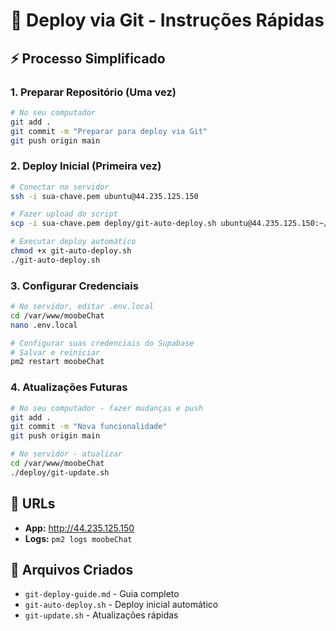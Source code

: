 # 🚀 Deploy via Git - Instruções Rápidas

## ⚡ Processo Simplificado

### **1. Preparar Repositório (Uma vez)**
```bash
# No seu computador
git add .
git commit -m "Preparar para deploy via Git"
git push origin main
```

### **2. Deploy Inicial (Primeira vez)**
```bash
# Conectar no servidor
ssh -i sua-chave.pem ubuntu@44.235.125.150

# Fazer upload do script
scp -i sua-chave.pem deploy/git-auto-deploy.sh ubuntu@44.235.125.150:~/

# Executar deploy automático
chmod +x git-auto-deploy.sh
./git-auto-deploy.sh
```

### **3. Configurar Credenciais**
```bash
# No servidor, editar .env.local
cd /var/www/moobeChat
nano .env.local

# Configurar suas credenciais do Supabase
# Salvar e reiniciar
pm2 restart moobeChat
```

### **4. Atualizações Futuras**
```bash
# No seu computador - fazer mudanças e push
git add .
git commit -m "Nova funcionalidade"
git push origin main

# No servidor - atualizar
cd /var/www/moobeChat
./deploy/git-update.sh
```

## 🎯 URLs
- **App:** http://44.235.125.150
- **Logs:** `pm2 logs moobeChat`

## 📝 Arquivos Criados
- `git-deploy-guide.md` - Guia completo
- `git-auto-deploy.sh` - Deploy inicial automático
- `git-update.sh` - Atualizações rápidas